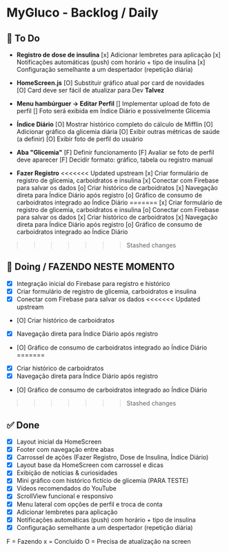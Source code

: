 # MyGluco - Backlog / Daily

## 📌 To Do

- **Registro de dose de insulina**
    [x] Adicionar lembretes para aplicação 
    [x] Notificações automáticas (push) com horário + tipo de insulina
    [x] Configuração semelhante a um despertador (repetição diária)

- **HomeScreen.js**
    [O] Substituir gráfico atual por card de novidades  
    [O] Card deve ser fácil de atualizar para Dev **Talvez** 

- **Menu hambúrguer → Editar Perfil**
    [] Implementar upload de foto de perfil 
    [] Foto será exibida em Índice Diário e possivelmente Glicemia 
    
- **Índice Diário**
    [O] Mostrar histórico completo do cálculo de Mifflin 
    [O] Adicionar gráfico da glicemia diária 
    [O] Exibir outras métricas de saúde (a definir) 
    [O] Exibir foto de perfil do usuário 

- **Aba "Glicemia"**
    [F] Definir funcionamento 
    [F] Avaliar se foto de perfil deve aparecer
    [F] Decidir formato: gráfico, tabela ou registro manual

- **Fazer Registro**
<<<<<<< Updated upstream
    [x] Criar formulário de registro de glicemia, carboidratos e insulina 
    [x] Conectar com Firebase para salvar os dados 
    [o] Criar histórico de carboidratos 
    [x] Navegação direta para Índice Diário após registro 
    [o] Gráfico de consumo de carboidratos integrado ao Índice Diário 
=======
    [x] Criar formulário de registro de glicemia, carboidratos e insulina
    [o] Conectar com Firebase para salvar os dados
    [x] Criar histórico de carboidratos
    [x] Navegação direta para Índice Diário após registro
    [o] Gráfico de consumo de carboidratos integrado ao Índice Diário
>>>>>>> Stashed changes

## 🚧 Doing / FAZENDO NESTE MOMENTO
- [x] Integração inicial do Firebase para registro e histórico
- [x] Criar formulário de registro de glicemia, carboidratos e insulina
- [x] Conectar com Firebase para salvar os dados
<<<<<<< Updated upstream
- [O] Criar histórico de carboidratos 
- [x] Navegação direta para Índice Diário após registro
- [O] Gráfico de consumo de carboidratos integrado ao Índice Diário 
=======
- [x] Criar histórico de carboidratos
- [x] Navegação direta para Índice Diário após registro
- [O] Gráfico de consumo de carboidratos integrado ao Índice Diário
>>>>>>> Stashed changes


## ✅ Done
- [x] Layout inicial da HomeScreen
- [x] Footer com navegação entre abas
- [x] Carrossel de ações (Fazer Registro, Dose de Insulina, Índice Diário)
- [x] Layout base da HomeScreen com carrossel e dicas
- [x] Exibição de notícias & curiosidades
- [x] Mini gráfico com histórico fictício de glicemia (PARA TESTE)
- [x] Vídeos recomendados do YouTube
- [x] ScrollView funcional e responsivo
- [x] Menu lateral com opções de perfil e troca de conta
- [x] Adicionar lembretes para aplicação 
- [x] Notificações automáticas (push) com horário + tipo de insulina
- [x] Configuração semelhante a um despertador (repetição diária)

F = Fazendo
x = Concluído
O = Precisa de atualização na screen